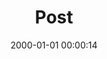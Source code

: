 ---
layout: post
title:  "Post"
date:   2000-01-01 00:00:14
categories: jekyll update
excerpt: Post
---